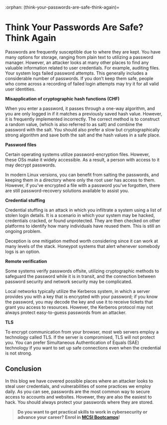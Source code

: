 :orphan:
(think-your-passwords-are-safe-think-again)=

# Think Your Passwords Are Safe? Think Again

Passwords are frequently susceptible due to where they are kept. You have many options for storage, ranging from plain text to utilizing a password manager. However, an attacker looks at many other places to find any valuable information related to user credentials. For example, auditing files. Your system logs failed password attempts. This generally includes a considerable number of passwords. If you don’t keep them safe, people who come across a recording of failed login attempts may try it for all valid user identities.

**Misapplication of cryptographic hash functions (CHF)**

When you enter a password, it passes through a one-way algorithm, and you are only logged in if it matches a previously saved hash value. However, it is frequently implemented incorrectly. The correct method is to construct a random value, (which is also referred to as salt) and combine the password with the salt. You should also prefer a slow but cryptographically strong algorithm and save both the salt and the hash values in a safe place.

**Password files**

Certain operating systems utilize password-encryption files. However, these OSs make it widely accessible. As a result, a person with access to it may decrypt passwords.

In modern Linux versions, you can benefit from salting the passwords, and keeping them in a directory where only the root user has access to them. However, if you've encrypted a file with a password you've forgotten, there are still password-recovery solutions available to assist you.

**Credential stuffing**

Credential stuffing is an attack in which you infiltrate a system using a list of stolen login details. It is a scenario in which your system may be hacked, credentials cracked, or found unprotected. They are then checked on other platforms to identify how many individuals have reused them. This is still an ongoing problem.

Deception is one mitigation method worth considering since it can work at many levels of the stack. Honeypot systems that alert whenever somebody logs is an option.

**Remote verification**

Some systems verify passwords offsite, utilizing cryptographic methods to safeguard the password while it is in transit, and the connection between password security and network security may be complicated.

Local networks typically utilize the Kerberos system, in which a server provides you with a key that is encrypted with your password; if you know the password, you may decode the key and use it to receive tickets that grant you access to resources. However, the Kerberos protocol may not always protect easy-to-guess passwords from an attacker.

**TLS**

To encrypt communication from your browser, most web servers employ a technology called TLS. If the server is compromised, TLS will not protect you. You can prefer Simultaneous Authentication of Equals (SAE) technology if you want to set up safe connections even when the credential is not strong.

## Conclusion

In this blog we have covered possible places where an attacker looks to steal user credentials, and vulnerabilities of some practices we employ daily. As you can see, passwords are the most common way to secure access to accounts and websites. Hovewer, they are also the easiest to hack. You should always protect your passwords where they are stored.

> **Do you want to get practical skills to work in cybersecurity or advance your career? Enrol in [MCSI Bootcamps](https://www.mosse-institute.com/bootcamps.html)!**
